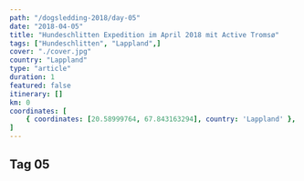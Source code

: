 ```yaml
---
path: "/dogsledding-2018/day-05"
date: "2018-04-05"
title: "Hundeschlitten Expedition im April 2018 mit Active Tromsø"
tags: ["Hundeschlitten", "Lappland",]
cover: "./cover.jpg"
country: "Lappland"
type: "article"
duration: 1
featured: false
itinerary: []
km: 0
coordinates: [
    { coordinates: [20.58999764, 67.843163294], country: 'Lappland' },
]
---
```


## Tag 05
